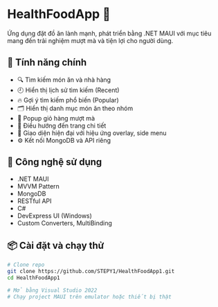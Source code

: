 # HealthFoodApp 🍱

Ứng dụng đặt đồ ăn lành mạnh, phát triển bằng .NET MAUI với mục tiêu mang đến trải nghiệm mượt mà và tiện lợi cho người dùng.

## 🚀 Tính năng chính

- 🔍 Tìm kiếm món ăn và nhà hàng
- 🕘 Hiển thị lịch sử tìm kiếm (Recent)
- 🔥 Gợi ý tìm kiếm phổ biến (Popular)
- 🗂️ Hiển thị danh mục món ăn theo nhóm
- 🛒 Popup giỏ hàng mượt mà
- 🧭 Điều hướng đến trang chi tiết
- 🌈 Giao diện hiện đại với hiệu ứng overlay, side menu
- ⚙️ Kết nối MongoDB và API riêng

## 🧰 Công nghệ sử dụng

- .NET MAUI
- MVVM Pattern
- MongoDB
- RESTful API
- C#
- DevExpress UI (Windows)
- Custom Converters, MultiBinding

## 📦 Cài đặt và chạy thử

```bash
# Clone repo
git clone https://github.com/STEPY1/HealthFoodApp1.git
cd HealthFoodApp1

# Mở bằng Visual Studio 2022
# Chạy project MAUI trên emulator hoặc thiết bị thật
